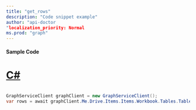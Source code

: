 ```yaml
---
title: "get_rows"
description: "Code snippet example" 
author: "api-doctor
"localization_priority: Normal
ms.prod: "graph"
--- 
```

#### Sample Code
# [C#](#tab/Csharp)

```C#

GraphServiceClient graphClient = new GraphServiceClient();
var rows = await graphClient.Me.Drive.Items.Items.Workbook.Tables.Tables.Rows.Request().GetAsync();

```